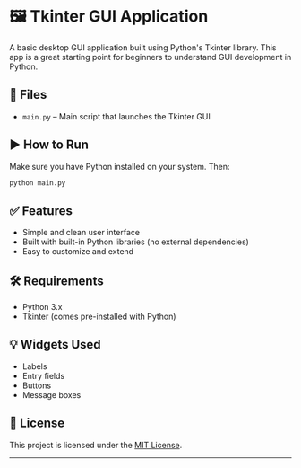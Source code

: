 # 🖼️ Tkinter GUI Application

A basic desktop GUI application built using Python's Tkinter library. This app is a great starting point for beginners to understand GUI development in Python.
 
## 📁 Files

* `main.py` – Main script that launches the Tkinter GUI
   
## ▶️ How to Run

Make sure you have Python installed on your system. Then: 

```bash 
python main.py 
```

## ✅ Features

* Simple and clean user interface
* Built with built-in Python libraries (no external dependencies)
* Easy to customize and extend

## 🛠 Requirements

* Python 3.x
* Tkinter (comes pre-installed with Python)

## 💡 Widgets Used

* Labels
* Entry fields
* Buttons
* Message boxes

## 📄 License

This project is licensed under the [MIT License](LICENSE).

---
